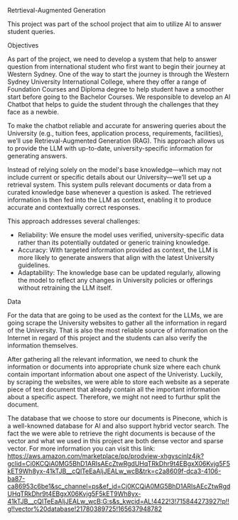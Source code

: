 Retrtieval-Augmented Generation

This project was part of the school project that aim to utilize AI to answer student queries.

Objectives

As part of the project, we need to develop a system that help to answer question from international student who first want to begin their journey at Western Sydney.
One of the way to start the journey is through the Western Sydney University International College, where they offer a range of Foundation Courses and Diploma degree to help student have a smoother start before going to the Bachelor Courses.
We responsible to develop an AI Chatbot that helps to guide the student through the challenges that they face as a newbie.

To make the chatbot reliable and accurate for answering queries about the University (e.g., tuition fees, application process, requirements, facilities), we’ll use Retrieval-Augmented Generation (RAG). This approach allows us to provide the LLM with up-to-date, university-specific information for generating answers.

Instead of relying solely on the model's base knowledge—which may not include current or specific details about our University—we’ll set up a retrieval system. This system pulls relevant documents or data from a curated knowledge base whenever a question is asked. The retrieved information is then fed into the LLM as context, enabling it to produce accurate and contextually correct responses.

This approach addresses several challenges:

* Reliability: We ensure the model uses verified, university-specific data rather than its potentially outdated or generic training knowledge.
* Accuracy: With targeted information provided as context, the LLM is more likely to generate answers that align with the latest University guidelines.
* Adaptability: The knowledge base can be updated regularly, allowing the model to reflect any changes in University policies or offerings without retraining the LLM itself.

Data

For the data that are going to be used as the context for the LLMs, we are going scrape the University websites to gather all the information in regard of the University. That is also the most reliable source of information on the Internet in regard of this project and the students can also verify the information themselves.

After gathering all the relevant information, we need to chunk the information or documents into appropriate chunk size where each chunk contain important information about one aspect of the Univeristy. Luckily, by scraping the websites, we were able to store each website as a seperate piece of text document that already contain all the important information about a specific aspect. Therefore, we might not need to furthur split the document.

The database that we choose to store our documents is Pinecone, which is a well-knowned database for AI and also support hybrid vector search. The fact the we were able to retrieve the right documents is because of the vector and what we used in this project are both dense vector and sparse vector. For more information you can visit this link: https://aws.amazon.com/marketplace/pp/prodview-xhgyscinlz4jk?gclid=Cj0KCQiA0MG5BhD1ARIsAEcZtwRgdUHqTRkDhr9t4EBgxX06Kvjg5F5kET9Wh8yx-41kTJB__cQlTeEaAljJEALw_wcB&trk=c2a8609f-dca3-4106-ba87-ca86953c6be1&sc_channel=ps&ef_id=Cj0KCQiA0MG5BhD1ARIsAEcZtwRgdUHqTRkDhr9t4EBgxX06Kvjg5F5kET9Wh8yx-41kTJB__cQlTeEaAljJEALw_wcB:G:s&s_kwcid=AL!4422!3!715844273927!p!!g!!vector%20database!21780389725!165637948782



